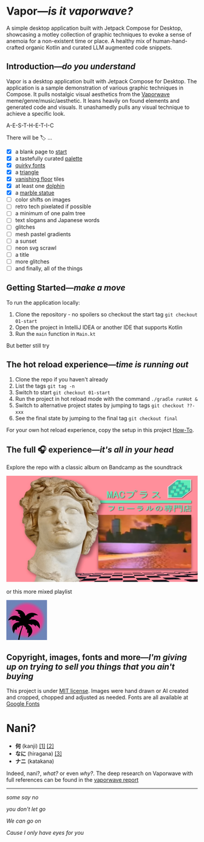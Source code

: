 # Vapor—*is it vaporwave?*

A simple desktop application built with Jetpack Compose for Desktop, showcasing a motley collection of graphic techniques to evoke a sense of anemoia for a non-existent time or place. A healthy mix of human-hand-crafted organic Kotlin and curated LLM augmented code snippets.

## Introduction—*do you understand* 

Vapor is a desktop application built with Jetpack Compose for Desktop. The application is a sample demonstration of
various graphic techniques in Compose. It pulls nostalgic visual aesthetics from the [Vaporwave](https://en.wikipedia.org/wiki/Vaporwave)
meme/genre/music/aesthetic. It leans heavily on found elements and generated code and visuals. It
unashamedly pulls any visual technique to achieve a specific look. 

A-E-S-T-H-E-T-I-C

There will be 🏷️ ...
- [x] a blank page to [start](https://github.com/maiatoday/vapor/releases/tag/01-start)
- [x] a tastefully curated [palette](https://github.com/maiatoday/vapor/releases/tag/02-palette)
- [x] [quirky fonts](https://github.com/maiatoday/vapor/releases/tag/03-quirkyFonts)
- [x] a [triangle](https://github.com/maiatoday/vapor/releases/tag/04-triangle)
- [x] [vanishing floor](https://github.com/maiatoday/vapor/releases/tag/05-vanishingFloor) tiles
- [x] at least one [dolphin](https://github.com/maiatoday/vapor/releases/tag/06-dolphins)
- [x] a [marble statue](https://github.com/maiatoday/vapor/releases/tag/07-marble)
- [ ] color shifts on images
- [ ] retro tech pixelated if possible
- [ ] a minimum of one palm tree
- [ ] text slogans and Japanese words
- [ ] glitches
- [ ] mesh pastel gradients
- [ ] a sunset
- [ ] neon svg scrawl
- [ ] a title
- [ ] more glitches
- [ ] and finally, all of the things

## Getting Started—*make a move*

To run the application locally:

1. Clone the repository - no spoilers so checkout the start tag `git checkout 01-start`
2. Open the project in IntelliJ IDEA or another IDE that supports Kotlin
3. Run the `main` function in `Main.kt`

But better still try

## The hot reload experience—*time is running out*

1. Clone the repo if you haven't already
2. List the tags `git tag -n`
3. Switch to start `git checkout 01-start`
4. Run the project in hot reload mode with the command `./gradle runHot &`
5. Switch to alternative project states by jumping to tags `git checkout ??-xxx`
6. See the final state by jumping to the final tag `git checkout final`

For your own hot reload experience, copy the setup in this project [How-To](howToAddHotReload.md).

## The full 🎧 experience—*it's all in your head*

Explore the repo with a classic album on Bandcamp as the soundtrack

[![Vektroid's original Floral Shoppe](docs/look/floralShoppe.png)](https://vektroid.bandcamp.com/album/floral-shoppe)

or this more mixed playlist

[![soundtrack](docs/look/vapor.png)](https://open.spotify.com/playlist/37i9dQZF1DWU4EQPjP9ZpS?si=bc5c54b8da854f7f)

## Copyright, images, fonts and more—*I'm giving up on trying to sell you things that you ain't buying*

This project is under [MIT license](LicenseAgreement.md). Images were hand drawn or AI created and cropped, chopped and adjusted as needed.
Fonts are all available at [Google Fonts](https://fonts.google.com/selection)

# Nani?
- **何** (kanji) [[1]](https://www.reddit.com/r/translator/comments/z66rzc/english_japanese_i_need_conformation_on_how_to/) [[2]](https://www.thoughtco.com/nani-in-japanese-2028328)
- **なに** (hiragana) [[3]](https://www.reddit.com/r/translator/comments/z66rzc/english_japanese_i_need_conformation_on_how_to/)
- **ナニ** (katakana)

Indeed, nani?, *what?* or even *why?*. The deep research on Vaporwave with full references can be found in the [vaporwave report](docs/vaporwave.md) 

---

*some say no*

*you don't let go*

*We can go on*

*Cause I only have eyes for you*